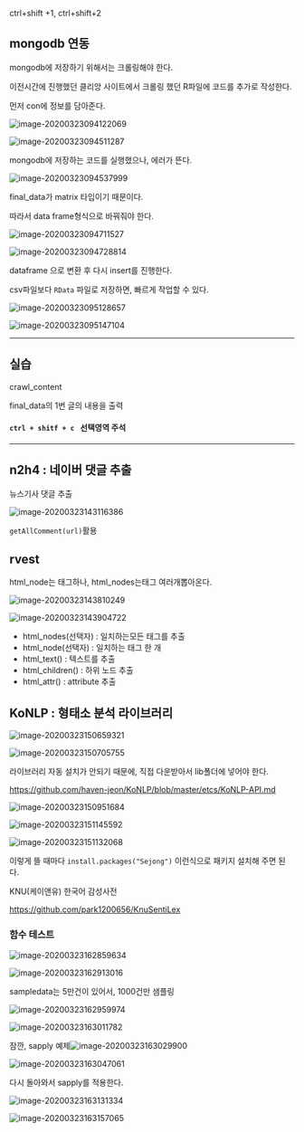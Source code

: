 ctrl+shift +1, ctrl+shift+2 

## mongodb 연동

mongodb에 저장하기 위해서는 크롤링해야 한다.

이전시간에 진행했던 클리앙 사이트에서 크롤링 했던 R파일에 코드를 추가로 작성한다. 

먼저 con에 정보를 담아준다. 

![image-20200323094122069](images/image-20200323094122069.png)

![image-20200323094511287](images/image-20200323094511287.png)



mongodb에 저장하는 코드를 실행했으나, 에러가 뜬다. 

![image-20200323094537999](images/image-20200323094537999.png)

final_data가 matrix 타입이기 때문이다.

따라서 data frame형식으로 바꿔줘야 한다.

![image-20200323094711527](images/image-20200323094711527.png)

![image-20200323094728814](images/image-20200323094728814.png)



dataframe 으로 변환 후 다시 insert를 진행한다. 



csv파일보다 `RData` 파일로 저장하면, 빠르게 작업할 수 있다.

![image-20200323095128657](images/image-20200323095128657.png)

![image-20200323095147104](images/image-20200323095147104.png)



---

## 실습



crawl_content

final_data의 1번 글의 내용을 출력





#### `ctrl + shitf + c ` 선택영역 주석



---

## n2h4 : 네이버 댓글 추출

뉴스기사 댓글 추출

![image-20200323143116386](images/image-20200323143116386.png)

`getAllComment(url)`활용





## rvest



html_node는 태그하나, html_nodes는태그 여러개뽑아온다.

![image-20200323143810249](images/image-20200323143810249.png)

![image-20200323143904722](images/image-20200323143904722.png)



* html_nodes(선택자) : 일치하는모든 태그를 추출
* html_node(선택자) : 일치하는 태그 한 개
* html_text() : 텍스트를 추출
* html_children() : 하위 노드 추출
* html_attr() : attribute 추출 





## KoNLP : 형태소 분석 라이브러리

![image-20200323150659321](images/image-20200323150659321.png)

![image-20200323150705755](images/image-20200323150705755.png)





라이브러리 자동 설치가 안되기 때문에, 직접 다운받아서 lib폴더에 넣어야 한다.

https://github.com/haven-jeon/KoNLP/blob/master/etcs/KoNLP-API.md

![image-20200323150951684](images/image-20200323150951684.png)

![image-20200323151145592](images/image-20200323151145592.png)

![image-20200323151132068](images/image-20200323151132068.png)

이렇게 뜰 때마다 `install.packages("Sejong")` 이런식으로 패키지 설치해 주면 된다.





KNU(케이앤유) 한국어 감성사전

https://github.com/park1200656/KnuSentiLex



### 함수 테스트

![image-20200323162859634](images/image-20200323162859634.png)

![image-20200323162913016](images/image-20200323162913016.png)





sampledata는 5만건이 있어서, 1000건만 샘플링

![image-20200323162959974](images/image-20200323162959974.png)

![image-20200323163011782](images/image-20200323163011782.png)







잠깐, sapply 예제![image-20200323163029900](images/image-20200323163029900.png)

![image-20200323163047061](images/image-20200323163047061.png)



다시 돌아와서 sapply를 적용한다.

![image-20200323163131334](images/image-20200323163131334.png)

![image-20200323163157065](images/image-20200323163157065.png)